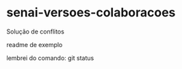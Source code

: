 # senai-versoes-colaboracoes
Solução de conflitos

readme de exemplo

lembrei do comando: git status
